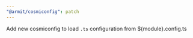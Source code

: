 ```yaml
---
"@armit/cosmiconfig": patch
---
```


Add new cosmiconfig to load `.ts` configuration from ${module}.config.ts
